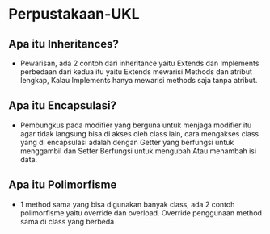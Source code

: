 # Perpustakaan-UKL
## Apa itu Inheritances?
* Pewarisan, ada 2 contoh dari inheritance yaitu Extends dan Implements perbedaan dari kedua itu yaitu Extends mewarisi Methods dan atribut lengkap, Kalau Implements hanya mewarisi methods saja tanpa atribut.
## Apa itu Encapsulasi?
* Pembungkus pada modifier yang berguna untuk menjaga modifier itu agar tidak langsung bisa di akses oleh class lain, cara mengakses class yang di encapsulasi adalah dengan Getter yang berfungsi untuk menggambil dan Setter Berfungsi untuk mengubah Atau menambah isi data.
## Apa itu Polimorfisme
* 1 method sama yang bisa digunakan banyak class, ada 2 contoh polimorfisme yaitu override dan overload. Override penggunaan method sama di class yang berbeda
